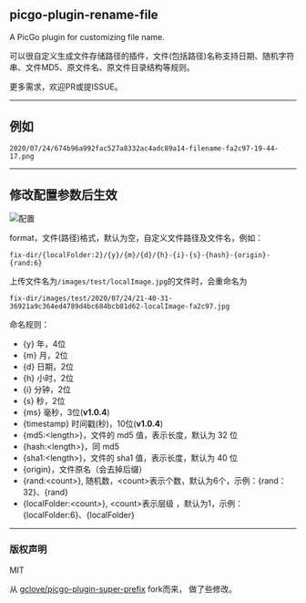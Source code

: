 ## picgo-plugin-rename-file



A PicGo plugin for customizing file name.

可以很自定义生成文件存储路径的插件，文件(包括路径)名称支持日期、随机字符串、文件MD5、原文件名、原文件目录结构等规则。

更多需求，欢迎PR或提ISSUE。


---

## 例如

`2020/07/24/674b96a992fac527a8332ac4adc89a14-filename-fa2c97-19-44-17.png`

---

## 修改配置参数后生效

![配置](https://raw.githubusercontent.com/liuwave/picgo-plugin-rename-file/master/images/config.png)


format，文件(路径)格式，默认为空，自定义文件路径及文件名，例如：

    fix-dir/{localFolder:2}/{y}/{m}/{d}/{h}-{i}-{s}-{hash}-{origin}-{rand:6}
    
上传文件名为`/images/test/localImage.jpg`的文件时，会重命名为

    fix-dir/images/test/2020/07/24/21-40-31-36921a9c364ed4789d4bc684bcb81d62-localImage-fa2c97.jpg



命名规则：

- {y} 年，4位
- {m} 月，2位
- {d} 日期，2位
- {h} 小时，2位
- {i} 分钟，2位
- {s} 秒，2位
- {ms} 毫秒，3位(**v1.0.4**)
- {timestamp} 时间戳(秒)，10位(**v1.0.4**)
- {md5:&lt;length&gt;}，文件的 md5 值，<length>表示长度，默认为 32 位
- {hash:&lt;length&gt;}，同 md5
- {sha1:&lt;length&gt;}，文件的 sha1 值，<length>表示长度，默认为 40 位
- {origin}，文件原名（会去掉后缀）
- {rand:&lt;count&gt;}, 随机数，&lt;count&gt;表示个数，默认为6个，示例：{rand：32}、{rand}
- {localFolder:&lt;count&gt;}, &lt;count&gt;表示层级 ，默认为1，示例：{localFolder:6}、{localFolder}


---
### 版权声明

MIT

从 [gclove/picgo-plugin-super-prefix](https://github.com/gclove/picgo-plugin-super-prefix) fork而来，
做了些修改。
